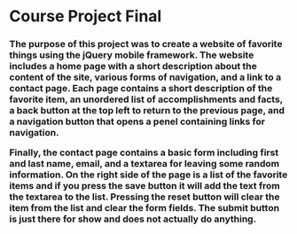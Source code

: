 <h1>Course Project Final

<h3>

The purpose of this project was to create a website of favorite things using the jQuery mobile framework. The website includes a home page with a short description about the content of the site, various forms of navigation, and a link to a contact page. Each page contains a short description of the favorite item, an unordered list of accomplishments and facts, a back button at the top left to return to the previous page, and a navigation button that opens a penel containing links for navigation. 

Finally, the contact page contains a basic form including first and last name, email, and a textarea for leaving some random information. On the right side of the page is a list of the favorite items and if you press the save button it will add the text from the textarea to the list. Pressing the reset button will clear the item from the list and clear the form fields. The submit button is just there for show and does not actually do anything.
